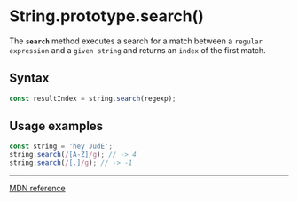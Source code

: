 # String.prototype.search()

The **`search`** method executes a search for a match between a `regular expression` and a `given string` and returns an `index` of the first match.

## Syntax

```js
const resultIndex = string.search(regexp);
```

## Usage examples

```js
const string = 'hey JudE';
string.search(/[A-Z]/g); // -> 4
string.search(/[.]/g); // -> -1
```

---

[MDN reference](https://developer.mozilla.org/en-US/docs/Web/JavaScript/Reference/Global_Objects/String/search)

